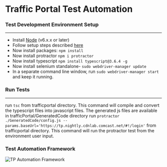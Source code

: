 # Traffic Portal Test Automation 

### Test Development Environment Setup
---
* Install [Node](http://nodejs.org) (v6.x.x or later)
* Follow setup steps described [here](http://www.protractortest.org/#/tutorial#setup)
* Now install packages: `npm install`
* Now install protractor `npm i protractor`
* Now install typescript `npm install typescript@3.6.4 -g`
* Now install selenium standalone- `sudo webdriver-manager update`
* In a separate command line window, run `sudo webdriver-manager start` and keep it running.

### Run Tests
---
run `tsc` from trafficportal directory. This command will compile and convert the typescript files into javascript files. The generated js files are available in trafficPortal/GeneratedCode directory
run `protractor ./GeneratedCode/config.js --params.baseUrl='https://tp.nightly.cdnlab.comcast.net/#!/login'` from trafficportal directory. This command will run the protractor test from the environment user input.


### Test Automation Framework
![TP Automation Framework](/trafficportal/tp-framework.png)
